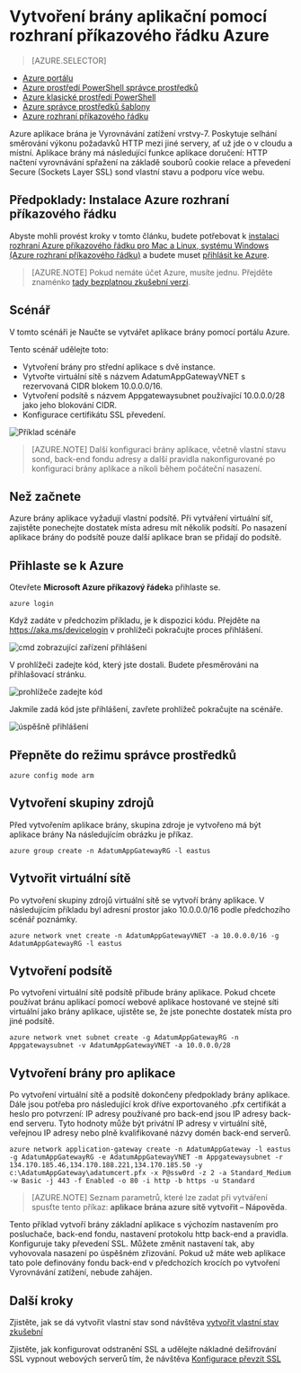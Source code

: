 <properties
   pageTitle="Vytvoření brány aplikační pomocí rozhraní příkazového řádku Azure správce prostředků | Microsoft Azure"
   description="Naučte se vytvářet aplikace brány pomocí rozhraní příkazového řádku Azure ve Správci zdrojů"
   services="application-gateway"
   documentationCenter="na"
   authors="georgewallace"
   manager="carmonm"
   editor=""
   tags="azure-resource-manager"
/>
<tags  
   ms.service="application-gateway"
   ms.devlang="na"
   ms.topic="article"
   ms.tgt_pltfrm="na"
   ms.workload="infrastructure-services"
   ms.date="10/25/2016"
   ms.author="gwallace" />

# <a name="create-an-application-gateway-by-using-the-azure-cli"></a>Vytvoření brány aplikační pomocí rozhraní příkazového řádku Azure

> [AZURE.SELECTOR]
- [Azure portálu](application-gateway-create-gateway-portal.md)
- [Azure prostředí PowerShell správce prostředků](application-gateway-create-gateway-arm.md)
- [Azure klasické prostředí PowerShell](application-gateway-create-gateway.md)
- [Azure správce prostředků šablony](application-gateway-create-gateway-arm-template.md)
- [Azure rozhraní příkazového řádku](application-gateway-create-gateway-cli.md)

Azure aplikace brána je Vyrovnávání zatížení vrstvy-7. Poskytuje selhání směrování výkonu požadavků HTTP mezi jiné servery, ať už jde o v cloudu a místní. Aplikace brány má následující funkce aplikace doručení: HTTP načtení vyrovnávání spřažení na základě souborů cookie relace a převedení Secure (Sockets Layer SSL) sond vlastní stavu a podporu více webu.

## <a name="prerequisite-install-the-azure-cli"></a>Předpoklady: Instalace Azure rozhraní příkazového řádku

Abyste mohli provést kroky v tomto článku, budete potřebovat k [instalaci rozhraní Azure příkazového řádku pro Mac a Linux, systému Windows (Azure rozhraní příkazového řádku)](../xplat-cli-install.md) a budete muset [přihlásit ke Azure](../xplat-cli-connect.md). 

> [AZURE.NOTE] Pokud nemáte účet Azure, musíte jednu. Přejděte znaménko [tady bezplatnou zkušební verzi](../active-directory/sign-up-organization.md).

## <a name="scenario"></a>Scénář

V tomto scénáři je Naučte se vytvářet aplikace brány pomocí portálu Azure.

Tento scénář udělejte toto:

- Vytvoření brány pro střední aplikace s dvě instance.
- Vytvořte virtuální sítě s názvem AdatumAppGatewayVNET s rezervovaná CIDR blokem 10.0.0.0/16.
- Vytvoření podsítě s názvem Appgatewaysubnet používající 10.0.0.0/28 jako jeho blokování CIDR.
- Konfigurace certifikátu SSL převedení.

![Příklad scénáře][scenario]

>[AZURE.NOTE] Další konfiguraci brány aplikace, včetně vlastní stavu sond, back-end fondu adresy a další pravidla nakonfigurované po konfiguraci brány aplikace a nikoli během počáteční nasazení.

## <a name="before-you-begin"></a>Než začnete

Azure brány aplikace vyžadují vlastní podsítě. Při vytváření virtuální síť, zajistěte ponechejte dostatek místa adresu mít několik podsítí. Po nasazení aplikace brány do podsítě pouze další aplikace bran se přidají do podsítě.

## <a name="log-in-to-azure"></a>Přihlaste se k Azure

Otevřete **Microsoft Azure příkazový řádek**a přihlaste se. 

    azure login

Když zadáte v předchozím příkladu, je k dispozici kódu. Přejděte na https://aka.ms/devicelogin v prohlížeči pokračujte proces přihlášení.

![cmd zobrazující zařízení přihlášení][1]

V prohlížeči zadejte kód, který jste dostali. Budete přesměrováni na přihlašovací stránku.

![prohlížeče zadejte kód][2]

Jakmile zadá kód jste přihlášení, zavřete prohlížeč pokračujte na scénáře.

![úspěšně přihlášení][3]

## <a name="switch-to-resource-manager-mode"></a>Přepněte do režimu správce prostředků

    azure config mode arm

## <a name="create-the-resource-group"></a>Vytvoření skupiny zdrojů

Před vytvořením aplikace brány, skupina zdroje je vytvořeno má být aplikace brány Na následujícím obrázku je příkaz.

    azure group create -n AdatumAppGatewayRG -l eastus

## <a name="create-a-virtual-network"></a>Vytvořit virtuální sítě

Po vytvoření skupiny zdrojů virtuální sítě se vytvoří brány aplikace.  V následujícím příkladu byl adresní prostor jako 10.0.0.0/16 podle předchozího scénář poznámky.

    azure network vnet create -n AdatumAppGatewayVNET -a 10.0.0.0/16 -g AdatumAppGatewayRG -l eastus

## <a name="create-a-subnet"></a>Vytvoření podsítě

Po vytvoření virtuální sítě podsítě přibude brány aplikace.  Pokud chcete používat bránu aplikací pomocí webové aplikace hostované ve stejné síti virtuální jako brány aplikace, ujistěte se, že jste ponechte dostatek místa pro jiné podsítě.

    azure network vnet subnet create -g AdatumAppGatewayRG -n Appgatewaysubnet -v AdatumAppGatewayVNET -a 10.0.0.0/28 

## <a name="create-the-application-gateway"></a>Vytvoření brány pro aplikace

Po vytvoření virtuální sítě a podsítě dokončeny předpoklady brány aplikace. Dále jsou potřeba pro následující krok dříve exportovaného .pfx certifikát a heslo pro potvrzení: IP adresy používané pro back-end jsou IP adresy back-end serveru. Tyto hodnoty může být privátní IP adresy v virtuální sítě, veřejnou IP adresy nebo plně kvalifikované názvy domén back-end serverů.

    azure network application-gateway create -n AdatumAppGateway -l eastus -g AdatumAppGatewayRG -e AdatumAppGatewayVNET -m Appgatewaysubnet -r 134.170.185.46,134.170.188.221,134.170.185.50 -y c:\AdatumAppGateway\adatumcert.pfx -x P@ssw0rd -z 2 -a Standard_Medium -w Basic -j 443 -f Enabled -o 80 -i http -b https -u Standard

> [AZURE.NOTE] Seznam parametrů, které lze zadat při vytváření spusťte tento příkaz: **aplikace brána azure sítě vytvořit – Nápověda**.

Tento příklad vytvoří brány základní aplikace s výchozím nastavením pro posluchače, back-end fondu, nastavení protokolu http back-end a pravidla. Konfiguruje taky převedení SSL. Můžete změnit nastavení tak, aby vyhovovala nasazení po úspěšném zřizování.
Pokud už máte web aplikace tato pole definovány fondu back-end v předchozích krocích po vytvoření Vyrovnávání zatížení, nebude zahájen.

## <a name="next-steps"></a>Další kroky

Zjistěte, jak se dá vytvořit vlastní stav sond návštěva [vytvořit vlastní stav zkušební](application-gateway-create-probe-portal.md)

Zjistěte, jak konfigurovat odstranění SSL a udělejte nákladné dešifrování SSL vypnout webových serverů tím, že návštěva [Konfigurace převzít SSL](application-gateway-ssl-arm.md)

<!--Image references-->

[scenario]: ./media/application-gateway-create-gateway-cli/scenario.png
[1]: ./media/application-gateway-create-gateway-cli/figure1.png
[2]: ./media/application-gateway-create-gateway-cli/figure2.png
[3]: ./media/application-gateway-create-gateway-cli/figure3.png